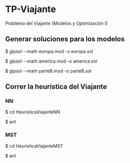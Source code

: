 # TP-Viajante

Problema del Viajante (Modelos y Optimización I)

## Generar soluciones para los modelos

$ glpsol --math europa.mod -o europa.sol

$ glpsol --math america.mod -o america.sol

$ glpsol --math parteB.mod -o parteB.sol

## Correr la heurística del Viajante

### NN

$ cd HeuristicaViajanteNN

$ ant

### MST

$ cd HeuristicaViajanteMST

$ ant

